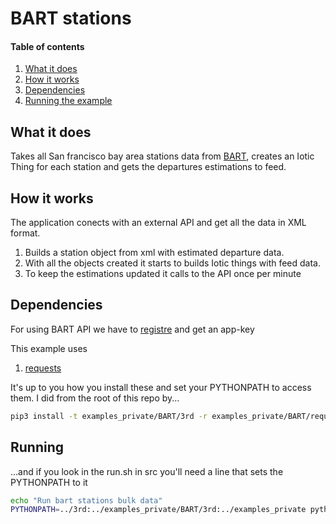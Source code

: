 # BART stations

#### Table of contents
1. [What it does](#what-it-does)
2. [How it works](#how-it-works)
2. [Dependencies](#Dependencies)
2. [Running the example](#Running)

## What it does

Takes all San francisco bay area stations data from [BART](http://api.bart.gov/docs/overview/index.aspx), creates an Iotic Thing for each station and gets the departures estimations to feed.


## How it works

The application conects with an external API and get all the data in XML format.

1. Builds a station object from xml with estimated departure data.
2. With all the objects created it starts to builds Iotic things with feed data.
3. To keep the estimations updated it calls to the API once per minute



## Dependencies

For using BART API we have to [registre](http://api.bart.gov/api/register.aspx) and get an app-key

This example uses

1. [requests](https://pypi.python.org/pypi/requests)

It's up to you how you install these and set your PYTHONPATH to access them.  I did from the root of this repo by...
```bash
pip3 install -t examples_private/BART/3rd -r examples_private/BART/requirements.txt

```

## Running

...and if you look in the run.sh in src you'll need a line that sets the PYTHONPATH to it
```bash
echo "Run bart stations bulk data"
PYTHONPATH=../3rd:../examples_private/BART/3rd:../examples_private python3 -m Ioticiser ..examples_private/cfg/cfg_bart_stations.ini
```
